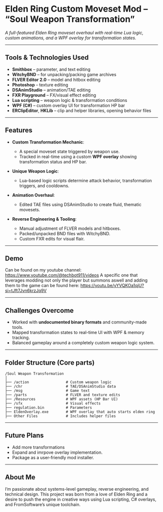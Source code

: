 # Elden Ring Custom Moveset Mod – “Soul Weapon Transformation”
*A full-featured Elden Ring moveset overhaul with real-time Lua logic, custom animations, and a WPF overlay for transformation states.*

---

## Tools & Technologies Used
- **Smithbox** – parameter, and text editing
- **WitchyBND** – for unpacking/packing game archives
- **FLVER Editor 2.0** – model and hitbox editing
- **Photoshop** – texture editing
- **DSAnimStudio** – animation/TAE editing
- **FXR Playground** – FX/visual effect editing
- **Lua scripting** – weapon logic & transformation conditions
- **WPF (C#)** – custom overlay UI for transformation HP bar
- **ERClipEditor**, **HKLib** – clip and helper libraries, opening behavior files

---

## Features
- **Custom Transformation Mechanic**:
  - A special moveset state triggered by weapon use.
  - Tracked in real-time using a custom **WPF overlay** showing transformation status and HP bar.

- **Unique Weapon Logic**:
  - Lua-based logic scripts determine attack behavior, transformation triggers, and cooldowns.

- **Animation Overhaul**:
  - Edited TAE files using DSAnimStudio to create fluid, thematic movesets.

- **Reverse Engineering & Tooling**:
  - Manual adjustment of FLVER models and hitboxes.
  - Packed/unpacked BND files with WitchyBND.
  - Custom FXR edits for visual flair.

---

## Demo
Can be found on my youtube channel: https://www.youtube.com/@techbot911/videos
A specific one that leverages modding not only the player but summons aswell and adding them to the game can be found here: https://youtu.be/yYVQKOa1qjU?si=tJft7Jvn6krzJq9V

---

## Challenges Overcome
- Worked with **undocumented binary formats** and community-made tools.
- Mapped transformation states to real-time UI with WPF & memory tracking.
- Balanced gameplay around a completely custom weapon logic system.

---

## Folder Structure (Core parts)
```
/Soul Weapon Transformation
│
├── /action                 # Custom weapon logic
├── /chr                    # TAE/DSAnimStudio data
├── /msg                    # Game text
├── /parts                  # FLVER and texture edits
├── /Resources              # WPF assets (HP Bar UI)
├── /sfx                    # Visual effects
├── regulation.bin          # Parameters
├── EldenOverlay.exe        # WPF overlay that auto starts elden ring
├── Other Files             # Includes helper files
```

---

## Future Plans
- Add more transformations
- Expand and imrpove overlay implementation.
- Package as a user-friendly mod installer.

---

## About Me
I’m passionate about systems-level gameplay, reverse engineering, and technical design. This project was born from a love of Elden Ring and a desire to push the engine in creative ways using Lua scripting, C# overlays, and FromSoftware’s unique toolchain.
